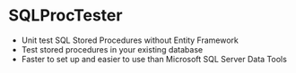 # SQLProcTester
* Unit test SQL Stored Procedures without Entity Framework
* Test stored procedures in your existing database
* Faster to set up and easier to use than Microsoft SQL Server Data Tools







